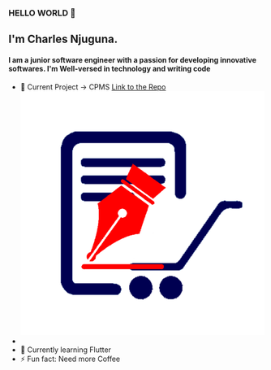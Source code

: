 ### HELLO WORLD 👋

## I'm Charles Njuguna.
#### I am a junior software engineer with a passion for developing innovative softwares. I'm Well-versed in technology and writing code



- 🔭 Current Project -> CPMS [Link to the Repo](https://github.com/charlesncn/CPMS) ![](https://github.com/charlesncn/CPMS/blob/main/app/src/main/res/mipmap-xxhdpi/pj_icon.png)
- 
- 🌱 Currently learning Flutter
- ⚡ Fun fact: Need more Coffee

